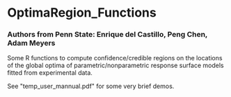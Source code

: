 # OptimaRegion_Functions

### Authors from Penn State: Enrique del Castillo, Peng Chen, Adam Meyers

Some R functions to compute confidence/credible regions on the locations of the global optima of parametric/nonparametric response surface models fitted from experimental data.

See "temp_user_mannual.pdf" for some very brief demos. 
